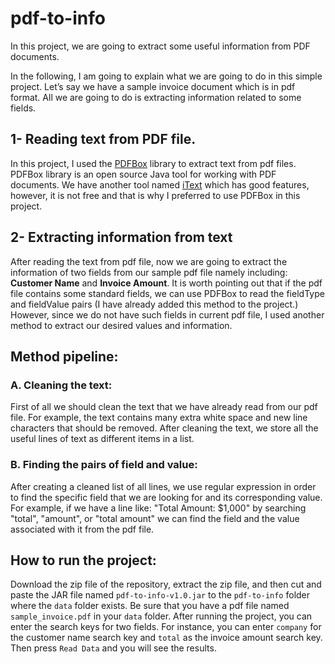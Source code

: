 # pdf-to-info

In this project, we are going to extract some useful information from PDF documents.

In the following, I am going to explain what we are going to do in this simple project. Let’s say we have a sample invoice document which is in pdf format. All we are going to do is extracting information related to some fields.

## 1- Reading text from PDF file. 
In this project, I used the [PDFBox](https://pdfbox.apache.org/index.html) library to extract text from pdf files. PDFBox library is an open source Java tool for working with PDF documents. We have another tool named [iText](http://itextpdf.com/) which has good features, however, it is not free and that is why I preferred to use PDFBox in this project. 

## 2- Extracting information from text
After reading the text from pdf file, now we are going to extract the information of two fields from our sample pdf file namely including: **Customer Name** and **Invoice Amount**. It is worth pointing out that if the pdf file contains some standard fields, we can use PDFBox to read the fieldType and fieldValue pairs (I have already added this method to the project.) However, since we do not have such fields in current pdf file, I used another method to extract our desired values and information.

## Method pipeline:

### A. Cleaning the text:
First of all we should clean the text that we have already read from our pdf file. For example, the text contains many extra white space and new line characters that should be removed. After cleaning the text, we store all the useful lines of text as different items in a list.

### B. Finding the pairs of field and value:
After creating a cleaned list of all lines, we use regular expression in order to find the specific field that we are looking for and its corresponding value. For example, if we have a line like: "Total Amount: $1,000" by searching "total", "amount", or "total amount" we can find the field and the value associated with it from the pdf file.

## How to run the project:
Download the zip file of the repository, extract the zip file, and then cut and paste the JAR file named `pdf-to-info-v1.0.jar` to the `pdf-to-info` folder where the `data` folder exists. Be sure that you have a pdf file named `sample_invoice.pdf` in your `data` folder. After running the project, you can enter the search keys for two fields. For instance, you can enter `company` for the customer name search key and `total` as the invoice amount search key. Then press `Read Data` and you will see the results.
